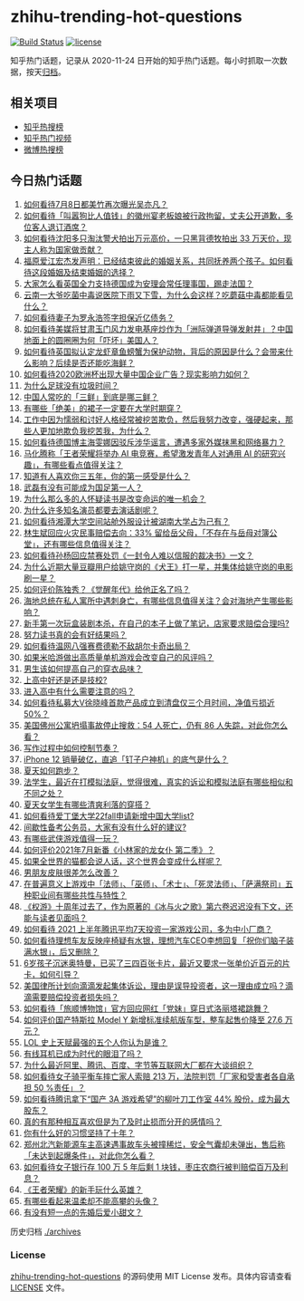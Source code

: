 # zhihu-trending-hot-questions

[![Build Status](https://github.com/justjavac/zhihu-trending-hot-questions/workflows/ci/badge.svg?branch=master)](https://github.com/justjavac/zhihu-trending-hot-questions/actions)
[![license](https://img.shields.io/github/license/justjavac/zhihu-trending-hot-questions)](https://github.com/justjavac/zhihu-trending-hot-questions/blob/master/LICENSE)

知乎热门话题，记录从 2020-11-24 日开始的知乎热门话题。每小时抓取一次数据，按天[归档](./archives)。

## 相关项目

- [知乎热搜榜](https://github.com/justjavac/zhihu-trending-top-search)
- [知乎热门视频](https://github.com/justjavac/zhihu-trending-hot-video)
- [微博热搜榜](https://github.com/justjavac/weibo-trending-hot-search)

## 今日热门话题

<!-- BEGIN -->
<!-- 最后更新时间 Fri Jul 09 2021 07:01:41 GMT+0800 (China Standard Time) -->

1. [如何看待7月8日都美竹再次曝光吴亦凡？](https://www.zhihu.com/question/470964638)
2. [如何看待「叫嚣狗比人值钱」的徽州宴老板娘被行政拘留，丈夫公开道歉，多位客人退订酒席？](https://www.zhihu.com/question/470671135)
3. [如何看待沈阳多只淘汰警犬拍出万元高价，一只黑背德牧拍出 33
   万天价，现主人称为国家做贡献？](https://www.zhihu.com/question/470744876)
4. [福原爱江宏杰发声明：已经结束彼此的婚姻关系，共同抚养两个孩子。如何看待这段婚姻及结束婚姻的选择？](https://www.zhihu.com/question/470949555)
5. [大家怎么看英国全力支持德国成为安理会常任理事国，踢走法国？](https://www.zhihu.com/question/469971208)
6. [云南一大爷吃菌中毒说医院下雨又下雪，为什么会这样？吃蘑菇中毒都能看见什么？](https://www.zhihu.com/question/468729753)
7. [如何看待妻子为罗永浩签字担保近亿债务？](https://www.zhihu.com/question/470416301)
8. [如何看待美媒将甘肃玉门风力发电基座炒作为「洲际弹道导弹发射井」？中国地面上的圆圈圈为何「吓坏」美国人？](https://www.zhihu.com/question/470699616)
9. [如何看待英国拟认定龙虾章鱼螃蟹为保护动物，背后的原因是什么？会带来什么影响？后续是否还能吃海鲜？](https://www.zhihu.com/question/470831254)
10. [如何看待2020欧洲杯出现大量中国企业广告？现实影响力如何？](https://www.zhihu.com/question/470706106)
11. [为什么足球没有垃圾时间？](https://www.zhihu.com/question/469925636)
12. [中国人常吃的「三鲜」到底是哪三鲜？](https://www.zhihu.com/question/22874325)
13. [有哪些「绝美」的裙子一定要在大学时期穿？](https://www.zhihu.com/question/467045821)
14. [工作中因为懦弱和讨好人格经常被挖苦欺负，然后我努力改变，强硬起来，那些人更加地欺负我挖苦我，为什么？](https://www.zhihu.com/question/465601275)
15. [如何看待德国博主海雯娜因驳斥涉华谣言，遭遇多家外媒抹黑和网络暴力？](https://www.zhihu.com/question/470651162)
16. [马化腾称「王者荣耀将举办 AI 电竞赛，希望激发青年人对通用 AI
    的研究兴趣」，有哪些看点值得关注？](https://www.zhihu.com/question/470876217)
17. [知道有人喜欢你三五年，你的第一感受是什么？](https://www.zhihu.com/question/470307831)
18. [武磊有没有可能成为国足第一人？](https://www.zhihu.com/question/468428816)
19. [为什么那么多的人怀疑读书是改变命运的唯一机会？](https://www.zhihu.com/question/464248567)
20. [为什么许多知名演员都要去演话剧呢？](https://www.zhihu.com/question/306573807)
21. [如何看待湘潭大学空间站舱外服设计被湖南大学占为己有？](https://www.zhihu.com/question/470753814)
22. [林生斌回应火灾民事赔偿去向：33%
    留给岳父母，「不存在与岳母对簿公堂」，还有哪些信息值得关注？](https://www.zhihu.com/question/470947046)
23. [如何看待孙杨回应禁赛处罚《一封令人难以信服的裁决书》一文？](https://www.zhihu.com/question/470784413)
24. [为什么近期大量豆瓣用户给姚守岗的《犬王》打一星，并集体给姚守岗的电影刷一星？](https://www.zhihu.com/question/470166955)
25. [如何评价陈独秀？《觉醒年代》给他正名了吗？](https://www.zhihu.com/question/464396867)
26. [海地总统在私人寓所中遇刺身亡，有哪些信息值得关注？会对海地产生哪些影响？](https://www.zhihu.com/question/470711943)
27. [新手第一次玩盒装剧本杀，在自己的本子上做了笔记，店家要求赔偿合理吗?](https://www.zhihu.com/question/470003546)
28. [努力读书真的会有好结果吗？](https://www.zhihu.com/question/464438743)
29. [如何看待温网八强赛费德勒不敌胡尔卡奇出局？](https://www.zhihu.com/question/470785647)
30. [如果米哈游做出高质量单机游戏会改变自己的风评吗？](https://www.zhihu.com/question/470139464)
31. [男生该如何提高自己的穿衣品味？](https://www.zhihu.com/question/316772639)
32. [上高中好还是还是技校?](https://www.zhihu.com/question/470216105)
33. [进入高中有什么需要注意的吗？](https://www.zhihu.com/question/470215566)
34. [如何看待私募大V徐晓峰首款产品成立到清盘仅三个月时间，净值亏损近
    50%？](https://www.zhihu.com/question/470665476)
35. [美国佛州公寓坍塌事故停止搜救：54 人死亡，仍有 86
    人失踪，对此你怎么看？](https://www.zhihu.com/question/470820913)
36. [写作过程中如何控制节奏？](https://www.zhihu.com/question/22576459)
37. [iPhone 12 销量破亿，直追「钉子户神机」的底气是什么？](https://www.zhihu.com/question/469976462)
38. [夏天如何跑步？](https://www.zhihu.com/question/324852600)
39. [法学生，最近在打模拟法庭，觉得很难，真实的诉讼和模拟法庭有哪些相似和不同之处？](https://www.zhihu.com/question/460885189)
40. [夏天女学生有哪些清爽利落的穿搭？](https://www.zhihu.com/question/395417374)
41. [如何看待爱丁堡大学22fall申请新增中国大学list?](https://www.zhihu.com/question/470776808)
42. [间歇性备考公务员，大家有没有什么好的建议?](https://www.zhihu.com/question/469998559)
43. [有哪些武侠游戏值得一玩？](https://www.zhihu.com/question/33335885)
44. [如何评价2021年7月新番《小林家的龙女仆 第二季》？](https://www.zhihu.com/question/467201749)
45. [如果全世界的猫都会说人话，这个世界会变成什么样呢？](https://www.zhihu.com/question/470405386)
46. [男朋友皮肤很差怎么改善？](https://www.zhihu.com/question/450246545)
47. [在普遍意义上游戏中「法师」、「巫师」、「术士」、「死灵法师」、「萨满祭司」五种职业间有哪些共性与特性？](https://www.zhihu.com/question/25585026)
48. [《权游》十周年过去了，作为原著的《冰与火之歌》第六卷迟迟没有下文，还能与读者见面吗？](https://www.zhihu.com/question/460647766)
49. [如何看待 2021
    上半年腾讯平均7天投资一家游戏公司，多为中小厂商？](https://www.zhihu.com/question/470225729)
50. [如何看待理想车友反映座椅疑有水银，理想汽车CEO李想回复「祝你们脑子装满水银」，后又删除？](https://www.zhihu.com/question/470245809)
51. [6岁孩子沉迷奥特曼，已买了三四百张卡片，最近又要求一张单价近百元的片卡，如何引导？](https://www.zhihu.com/question/470324621)
52. [美国律所计划向滴滴发起集体诉讼，理由是误导投资者，这一理由成立吗？滴滴需要赔偿投资者损失吗？](https://www.zhihu.com/question/470474222)
53. [如何看待「旅顺博物馆」官方回应网红「党妹」穿日式洛丽塔裙跳舞？](https://www.zhihu.com/question/470365349)
54. [如何评价国产特斯拉 Model Y 新增标准续航版车型，整车起售价降至 27.6
    万元？](https://www.zhihu.com/question/470843237)
55. [LOL 史上天赋最强的五个人你认为是谁？](https://www.zhihu.com/question/468616877)
56. [有线耳机已成为时代的眼泪了吗？](https://www.zhihu.com/question/469440223)
57. [为什么最近阿里、腾讯、百度、字节等互联网大厂都在大谈组织？](https://www.zhihu.com/question/470739484)
58. [如何看待女子骑平衡车摔亡家人索赔 213 万，法院判罚「厂家和受害者各自承担 50
    %责任」？](https://www.zhihu.com/question/470594828)
59. [如何看待腾讯拿下“国产 3A 游戏希望”的柳叶刀工作室 44%
    股份，成为最大股东？](https://www.zhihu.com/question/470251383)
60. [真的有那种相互喜欢但是为了及时止损而分开的感情吗？](https://www.zhihu.com/question/423434356)
61. [你有什么好的习惯坚持了十年？](https://www.zhihu.com/question/453783511)
62. [郑州北汽新能源车主高速遇事故车头被撞稀烂，安全气囊却未弹出，售后称「未达到起爆条件」，对此你怎么看？](https://www.zhihu.com/question/470624036)
63. [如何看待女子银行存 100 万 5 年后剩 1
    块钱，枣庄农商行被判赔偿百万及利息？](https://www.zhihu.com/question/470516692)
64. [《王者荣耀》的新手玩什么英雄？](https://www.zhihu.com/question/465554551)
65. [有哪些看起来温柔却不能高攀的头像？](https://www.zhihu.com/question/437369852)
66. [有没有短一点的先婚后爱小甜文？](https://www.zhihu.com/question/425137776)

<!-- END -->

历史归档 [./archives](./archives)

### License

[zhihu-trending-hot-questions](https://github.com/justjavac/zhihu-trending-hot-questions)
的源码使用 MIT License 发布。具体内容请查看 [LICENSE](./LICENSE) 文件。
